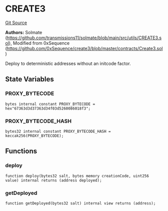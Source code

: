 # CREATE3
[Git Source](https://github.com/malda-protocol/malda-lending/blob/076616677457911e7c8925ff7d5fe2dec2ca1497/src\libraries\CREATE3.sol)

**Authors:**
Solmate (https://github.com/transmissions11/solmate/blob/main/src/utils/CREATE3.sol), Modified from 0xSequence (https://github.com/0xSequence/create3/blob/master/contracts/Create3.sol)

Deploy to deterministic addresses without an initcode factor.


## State Variables
### PROXY_BYTECODE

```solidity
bytes internal constant PROXY_BYTECODE = hex"67363d3d37363d34f03d5260086018f3";
```


### PROXY_BYTECODE_HASH

```solidity
bytes32 internal constant PROXY_BYTECODE_HASH = keccak256(PROXY_BYTECODE);
```


## Functions
### deploy


```solidity
function deploy(bytes32 salt, bytes memory creationCode, uint256 value) internal returns (address deployed);
```

### getDeployed


```solidity
function getDeployed(bytes32 salt) internal view returns (address);
```


